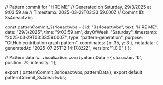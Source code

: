// Pattern commit for "HIRE ME"
// Generated on Saturday, 29/3/2025 at 9:03:59 am
// Timestamp: 2025-03-29T03:33:59.000Z
// Commit ID: 3s4oeactwbs

const patternCommit_3s4oeactwbs = {
  id: "3s4oeactwbs",
  text: "HIRE ME",
  date: "29/3/2025",
  time: "9:03:59 am",
  dayOfWeek: "Saturday",
  timestamp: "2025-03-29T03:33:59.000Z",
  type: "pattern-generation",
  purpose: "GitHub contribution graph pattern",
  coordinates: {
    x: 35,
    y: 3
  },
  metadata: {
    generatedAt: "2025-07-25T12:14:17.822Z",
    version: "1.0.0"
  }
};

// Pattern data for visualization
const patternData = {
  character: "E",
  position: 70,
  intensity: 1
};

export { patternCommit_3s4oeactwbs, patternData };
export default patternCommit_3s4oeactwbs;
